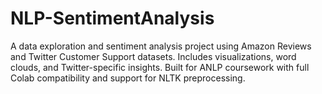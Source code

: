 # NLP-SentimentAnalysis
A data exploration and sentiment analysis project using Amazon Reviews and Twitter Customer Support datasets. Includes visualizations, word clouds, and Twitter-specific insights. Built for ANLP coursework with full Colab compatibility and support for NLTK preprocessing.
